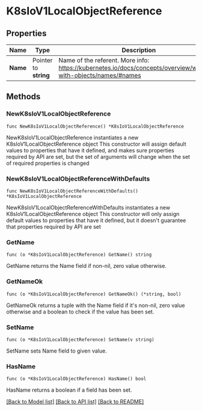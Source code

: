 # K8sIoV1LocalObjectReference

## Properties

Name | Type | Description | Notes
------------ | ------------- | ------------- | -------------
**Name** | Pointer to **string** | Name of the referent. More info: https://kubernetes.io/docs/concepts/overview/working-with-objects/names/#names | [optional] 

## Methods

### NewK8sIoV1LocalObjectReference

`func NewK8sIoV1LocalObjectReference() *K8sIoV1LocalObjectReference`

NewK8sIoV1LocalObjectReference instantiates a new K8sIoV1LocalObjectReference object
This constructor will assign default values to properties that have it defined,
and makes sure properties required by API are set, but the set of arguments
will change when the set of required properties is changed

### NewK8sIoV1LocalObjectReferenceWithDefaults

`func NewK8sIoV1LocalObjectReferenceWithDefaults() *K8sIoV1LocalObjectReference`

NewK8sIoV1LocalObjectReferenceWithDefaults instantiates a new K8sIoV1LocalObjectReference object
This constructor will only assign default values to properties that have it defined,
but it doesn't guarantee that properties required by API are set

### GetName

`func (o *K8sIoV1LocalObjectReference) GetName() string`

GetName returns the Name field if non-nil, zero value otherwise.

### GetNameOk

`func (o *K8sIoV1LocalObjectReference) GetNameOk() (*string, bool)`

GetNameOk returns a tuple with the Name field if it's non-nil, zero value otherwise
and a boolean to check if the value has been set.

### SetName

`func (o *K8sIoV1LocalObjectReference) SetName(v string)`

SetName sets Name field to given value.

### HasName

`func (o *K8sIoV1LocalObjectReference) HasName() bool`

HasName returns a boolean if a field has been set.


[[Back to Model list]](../README.md#documentation-for-models) [[Back to API list]](../README.md#documentation-for-api-endpoints) [[Back to README]](../README.md)


